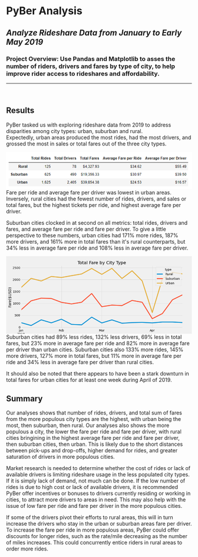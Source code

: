# PyBer Analysis
## *Analyze Rideshare Data from January to Early May 2019*
### Project Overview: Use Pandas and Matplotlib to asses the number of riders, drivers and fares by type of city, to help improve rider access to rideshares and affordability. 
---
</br>

## Results 
PyBer tasked us with exploring rideshare data from 2019 to address disparities among city types: urban, suburban and rural.
</br>
Expectedly, urban areas produced the most rides, had the most drivers, and grossed the most in sales or total fares out of the three city types.
</br>

<img align="right" src="https://github.com/ajcurtis916/PyBer_analysis/blob/main/resources/df_summary.png" width="600" />

Fare per ride and average fare per driver was lowest in urban areas. Inversely, rural cities had the fewest number of rides, drivers, and sales or total fares, but the highest tickets per ride, and highest average fare per driver.

Suburban cities clocked in at second on all metrics: total rides, drivers and fares, and average fare per ride and fare per driver.  To give a little perspective to these numbers, urban cities had 171% more rides, 187% more drivers, and 161% more in total fares than it's rural counterparts, but 34% less in average fare per ride and 108% less in average fare per driver.

<img align="left" src="https://github.com/ajcurtis916/PyBer_analysis/blob/main/resources/fares_graph.png" width="600" />

Suburban cities had 89% less rides, 132% less drivers, 69% less in total fares, but 23% more in average fare per ride and 82% more in average fare per driver than urban cities.  Suburban cities also 133% more rides, 145% more drivers, 127% more in total fares, but 11% more in average fare per ride and 34% less in average fare per driver than rural cities.
</br>

It should also be noted that there appears to have been a stark downturn in total fares for urban cities for at least one week during April of 2019.
<br>

## Summary
Our analyses shows that number of rides, drivers, and total sum of fares from the more populous city types are the highest, with urban being the most, then suburban, then rural.  Our analyses also shows the more populous a city, the lower the fare per ride and fare per driver, with rural cities bringining in the highest average fare per ride and fare per driver, then suburban cities, then urban.  This is likely due to the short distances between pick-ups and drop-offs, higher demand for rides, and greater saturation of drivers in more populous cities.

Market research is needed to determine whether the cost of rides or lack of available drivers is limiting rideshare usage in the less populated city types.  If it is simply lack of demand, not much can be done.  If the low number of rides is due to high cost or lack of available drivers, it is recommended PyBer offer incentives or bonuses to drivers currently residing or working in cities, to attract more drivers to areas in need.  This may also help with the issue of low fare per ride and fare per driver in the more populous cities.

If some of the drivers pivot their efforts to rural areas, this will in turn increase the drivers who stay in the urban or suburban areas fare per driver. To increase the fare per ride in more populous areas, PyBer could offer discounts for longer rides, such as the rate/mile decreasing as the number of miles increases.  This could concurrently entice riders in rural areas to order more rides.
